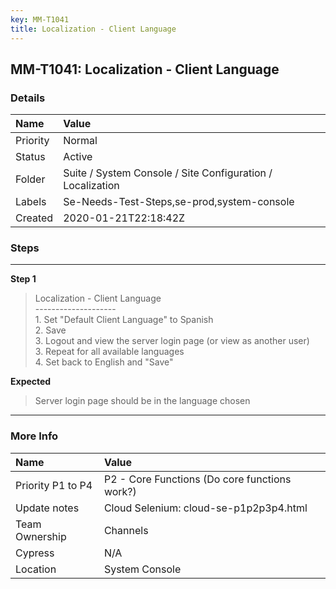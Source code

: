 ```yaml
---
key: MM-T1041
title: Localization - Client Language
---
```


## MM-T1041: Localization - Client Language

### Details

| Name     | Value                                                      |
| :------- | :--------------------------------------------------------- |
| Priority | Normal                                                     |
| Status   | Active                                                     |
| Folder   | Suite / System Console / Site Configuration / Localization |
| Labels   | Se-Needs-Test-Steps,se-prod,system-console                 |
| Created  | 2020-01-21T22:18:42Z                                       |

### Steps

<hr/>

**Step 1**

> <article>Localization - Client Language<br />--------------------<br />1. Set &quot;Default Client Language&quot; to Spanish<br />2. Save<br />3. Logout and view the server login page (or view as another user)<br />3. Repeat for all available languages<br />4. Set back to English and &quot;Save&quot;</article>

**Expected**

> <article>Server login page should be in the language chosen</article>

<hr/>

### More Info

| Name              | Value                                         |
| :---------------- | :-------------------------------------------- |
| Priority P1 to P4 | P2 - Core Functions (Do core functions work?) |
| Update notes      | Cloud Selenium: cloud-se-p1p2p3p4.html        |
| Team Ownership    | Channels                                      |
| Cypress           | N/A                                           |
| Location          | System Console                                |
